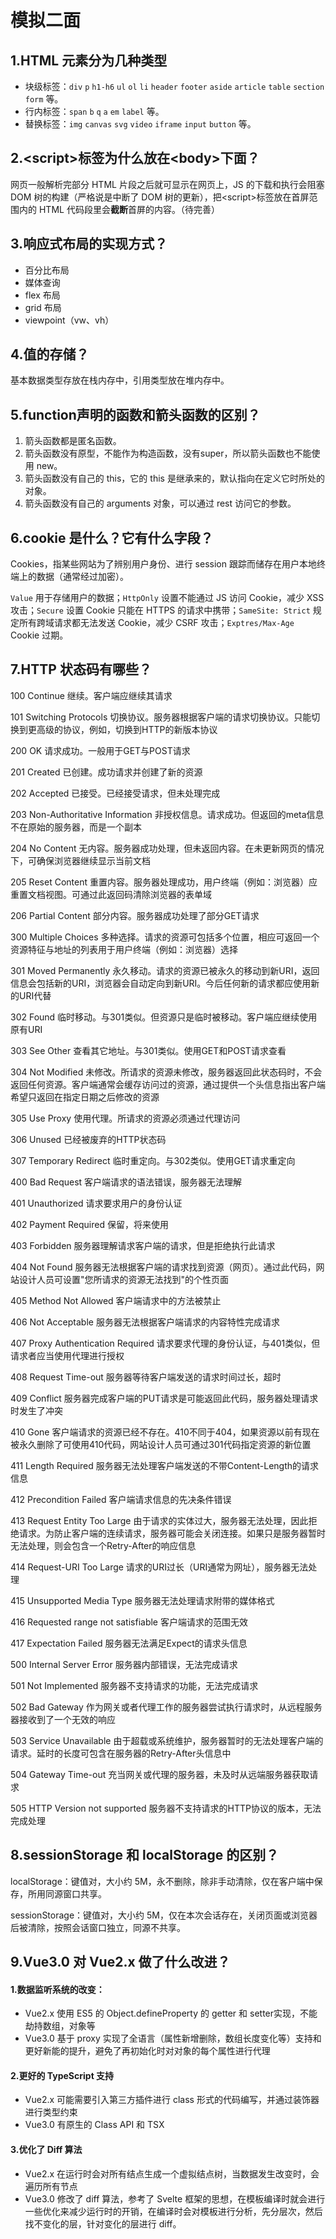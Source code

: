 # 模拟二面

## 1.HTML 元素分为几种类型

- 块级标签：`div`  `p`  `h1-h6`  `ul`  `ol`  `li`  `header`  `footer`  `aside`  `article`  `table`  `section`  `form` 等。
- 行内标签：`span`  `b`  `q`  `a`  `em`  `label` 等。
- 替换标签：`img`  `canvas`  `svg`  `video`  `iframe`  `input`  `button` 等。

## 2.<script\>标签为什么放在<body\>下面？

网页一般解析完部分 HTML 片段之后就可显示在网页上，JS 的下载和执行会阻塞 DOM 树的构建（严格说是中断了 DOM 树的更新），把<script\>标签放在首屏范围内的 HTML 代码段里会**截断**首屏的内容。（待完善）

## 3.响应式布局的实现方式？

- 百分比布局
- 媒体查询
- flex 布局
- grid 布局
- viewpoint（vw、vh）

## 4.值的存储？

基本数据类型存放在栈内存中，引用类型放在堆内存中。

## 5.function声明的函数和箭头函数的区别？

1. 箭头函数都是匿名函数。
2. 箭头函数没有原型，不能作为构造函数，没有super，所以箭头函数也不能使用 new。
3. 箭头函数没有自己的 this，它的 this 是继承来的，默认指向在定义它时所处的对象。
4. 箭头函数没有自己的 arguments 对象，可以通过 rest 访问它的参数。

## 6.cookie 是什么？它有什么字段？

Cookies，指某些网站为了辨别用户身份、进行 session 跟踪而储存在用户本地终端上的数据（通常经过加密）。

`Value` 用于存储用户的数据；`HttpOnly` 设置不能通过 JS 访问 Cookie，减少 XSS 攻击；`Secure` 设置 Cookie 只能在 HTTPS 的请求中携带；`SameSite: Strict`  规定所有跨域请求都无法发送 Cookie，减少 CSRF 攻击；`Exptres/Max-Age` Cookie 过期。

## 7.HTTP 状态码有哪些？

100  Continue  继续。客户端应继续其请求

101  Switching Protocols  切换协议。服务器根据客户端的请求切换协议。只能切换到更高级的协议，例如，切换到HTTP的新版本协议

200  OK  请求成功。一般用于GET与POST请求

201  Created  已创建。成功请求并创建了新的资源

202  Accepted  已接受。已经接受请求，但未处理完成

203  Non-Authoritative Information  非授权信息。请求成功。但返回的meta信息不在原始的服务器，而是一个副本

204  No Content  无内容。服务器成功处理，但未返回内容。在未更新网页的情况下，可确保浏览器继续显示当前文档

205  Reset Content  重置内容。服务器处理成功，用户终端（例如：浏览器）应重置文档视图。可通过此返回码清除浏览器的表单域

206  Partial Content  部分内容。服务器成功处理了部分GET请求

300  Multiple Choices  多种选择。请求的资源可包括多个位置，相应可返回一个资源特征与地址的列表用于用户终端（例如：浏览器）选择

301  Moved Permanently  永久移动。请求的资源已被永久的移动到新URI，返回信息会包括新的URI，浏览器会自动定向到新URI。今后任何新的请求都应使用新的URI代替

302  Found  临时移动。与301类似。但资源只是临时被移动。客户端应继续使用原有URI

303  See Other  查看其它地址。与301类似。使用GET和POST请求查看

304  Not Modified  未修改。所请求的资源未修改，服务器返回此状态码时，不会返回任何资源。客户端通常会缓存访问过的资源，通过提供一个头信息指出客户端希望只返回在指定日期之后修改的资源

305  Use Proxy  使用代理。所请求的资源必须通过代理访问

306  Unused  已经被废弃的HTTP状态码

307  Temporary Redirect  临时重定向。与302类似。使用GET请求重定向

400  Bad Request  客户端请求的语法错误，服务器无法理解

401  Unauthorized  请求要求用户的身份认证

402  Payment Required  保留，将来使用

403  Forbidden  服务器理解请求客户端的请求，但是拒绝执行此请求

404  Not Found  服务器无法根据客户端的请求找到资源（网页）。通过此代码，网站设计人员可设置"您所请求的资源无法找到"的个性页面

405  Method Not Allowed  客户端请求中的方法被禁止

406  Not Acceptable  服务器无法根据客户端请求的内容特性完成请求

407  Proxy Authentication Required  请求要求代理的身份认证，与401类似，但请求者应当使用代理进行授权

408  Request Time-out  服务器等待客户端发送的请求时间过长，超时

409  Conflict  服务器完成客户端的PUT请求是可能返回此代码，服务器处理请求时发生了冲突

410  Gone  客户端请求的资源已经不存在。410不同于404，如果资源以前有现在被永久删除了可使用410代码，网站设计人员可通过301代码指定资源的新位置

411  Length Required  服务器无法处理客户端发送的不带Content-Length的请求信息

412  Precondition Failed  客户端请求信息的先决条件错误

413  Request Entity Too Large  由于请求的实体过大，服务器无法处理，因此拒绝请求。为防止客户端的连续请求，服务器可能会关闭连接。如果只是服务器暂时无法处理，则会包含一个Retry-After的响应信息

414  Request-URI Too Large  请求的URI过长（URI通常为网址），服务器无法处理

415  Unsupported Media Type  服务器无法处理请求附带的媒体格式

416  Requested range not satisfiable  客户端请求的范围无效

417  Expectation Failed  服务器无法满足Expect的请求头信息

500  Internal Server Error  服务器内部错误，无法完成请求

501  Not Implemented  服务器不支持请求的功能，无法完成请求

502  Bad Gateway  作为网关或者代理工作的服务器尝试执行请求时，从远程服务器接收到了一个无效的响应

503  Service Unavailable  由于超载或系统维护，服务器暂时的无法处理客户端的请求。延时的长度可包含在服务器的Retry-After头信息中

504  Gateway Time-out  充当网关或代理的服务器，未及时从远端服务器获取请求

505  HTTP Version not supported  服务器不支持请求的HTTP协议的版本，无法完成处理

## 8.sessionStorage 和 localStorage 的区别？

localStorage：键值对，大小约 5M，永不删除，除非手动清除，仅在客户端中保存，所用同源窗口共享。

sessionStorage：键值对，大小约 5M，仅在本次会话存在，关闭页面或浏览器后被清除，按照会话窗口独立，同源不共享。

## 9.Vue3.0 对 Vue2.x 做了什么改进？

#### 1.数据监听系统的改变：

- Vue2.x 使用 ES5 的 Object.defineProperty 的 getter 和 setter实现，不能劫持数组，对象等
- Vue3.0 基于 proxy 实现了全语言（属性新增删除，数组长度变化等）支持和更好新能的提升，避免了再初始化时对对象的每个属性进行代理

#### 2.更好的 TypeScript 支持

- Vue2.x 可能需要引入第三方插件进行 class 形式的代码编写，并通过装饰器进行类型约束
- Vue3.0 有原生的 Class API 和 TSX

#### 3.优化了 Diff 算法

- Vue2.x 在运行时会对所有结点生成一个虚拟结点树，当数据发生改变时，会遍历所有节点
- Vue3.0 修改了 diff 算法，参考了 Svelte 框架的思想，在模板编译时就会进行一些优化来减少运行时的开销，在编译时会对模板进行分析，先分层次，然后找不变化的层，针对变化的层进行 diff。





